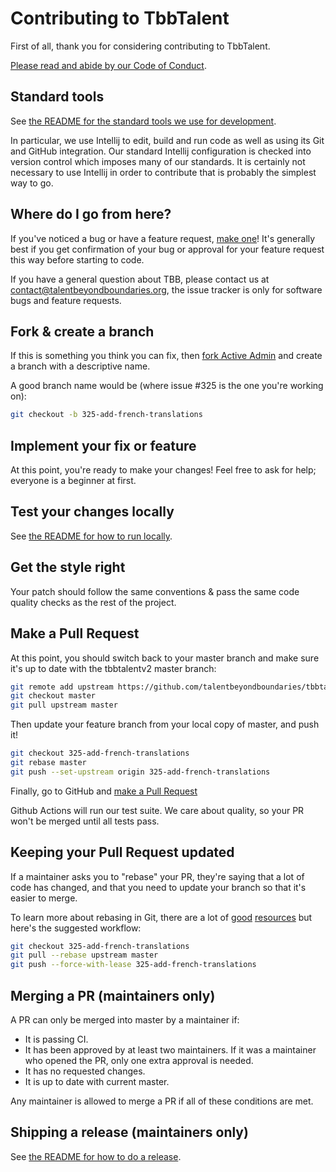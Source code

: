 # Contributing to TbbTalent

First of all, thank you for considering contributing to TbbTalent. 

[Please read and abide by our Code of Conduct](CODE_OF_CONDUCT.md).

## Standard tools

See [the README for the standard tools we use for development](README.md).

In particular, we use Intellij to edit, build and run code as well as using
its Git and GitHub integration. Our standard Intellij configuration is 
checked into version control which imposes many of our standards.
It is certainly not necessary to use Intellij in order to contribute that is
probably the simplest way to go.

## Where do I go from here?

If you've noticed a bug or have a feature request, [make one][new issue]! It's
generally best if you get confirmation of your bug or approval for your feature
request this way before starting to code.

If you have a general question about TBB, please contact us at 
contact@talentbeyondboundaries.org, 
the issue tracker is only for software bugs and feature requests.

## Fork & create a branch

If this is something you think you can fix, then [fork Active Admin] and create
a branch with a descriptive name.

A good branch name would be (where issue #325 is the one you're working on):

```sh
git checkout -b 325-add-french-translations
```

## Implement your fix or feature

At this point, you're ready to make your changes! Feel free to ask for help;
everyone is a beginner at first.

## Test your changes locally

See [the README for how to run locally](README.md).

## Get the style right

Your patch should follow the same conventions & pass the same code quality
checks as the rest of the project.

## Make a Pull Request

At this point, you should switch back to your master branch and make sure it's
up to date with the tbbtalentv2 master branch:

```sh
git remote add upstream https://github.com/talentbeyondboundaries/tbbtalentv2.git
git checkout master
git pull upstream master
```

Then update your feature branch from your local copy of master, and push it!

```sh
git checkout 325-add-french-translations
git rebase master
git push --set-upstream origin 325-add-french-translations
```

Finally, go to GitHub and [make a Pull Request] 

Github Actions will run our test suite. We
care about quality, so your PR won't be merged until all tests pass.

## Keeping your Pull Request updated

If a maintainer asks you to "rebase" your PR, they're saying that a lot of code
has changed, and that you need to update your branch so that it's easier to merge.

To learn more about rebasing in Git, there are a lot of [good][git rebasing]
[resources][interactive rebase] but here's the suggested workflow:

```sh
git checkout 325-add-french-translations
git pull --rebase upstream master
git push --force-with-lease 325-add-french-translations
```

## Merging a PR (maintainers only)

A PR can only be merged into master by a maintainer if:

* It is passing CI.
* It has been approved by at least two maintainers. If it was a maintainer who
  opened the PR, only one extra approval is needed.
* It has no requested changes.
* It is up to date with current master.

Any maintainer is allowed to merge a PR if all of these conditions are
met.

## Shipping a release (maintainers only)

See [the README for how to do a release](README.md).


[new issue]: https://github.com/activeadmin/activeadmin/issues/new
[fork Active Admin]: https://help.github.com/articles/fork-a-repo
[make a pull request]: https://help.github.com/articles/creating-a-pull-request
[git rebasing]: http://git-scm.com/book/en/Git-Branching-Rebasing
[interactive rebase]: https://help.github.com/en/github/using-git/about-git-rebase
[Node.js]: https://nodejs.org/en/
